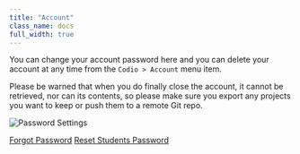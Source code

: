 ```yaml
---
title: "Account"
class_name: docs
full_width: true
---
```


You can change your account password here and you can delete your account at any time from the `Codio > Account` menu item.

Please be warned that when you do finally close the account, it cannot be retrieved, nor can its contents, so please make sure you export any projects you want to keep or push them to a remote Git repo.

![Password Settings](/img/docs/prefs-account-password.png)


[Forgot Password](/docs/account/password/forgotpassword)
[Reset Students Password](/docs/account/password/reset)